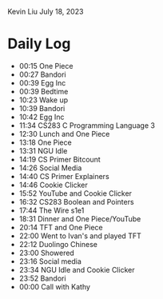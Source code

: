 Kevin Liu
July 18, 2023

# Daily Log
- 00:15 One Piece
- 00:27 Bandori
- 00:39 Egg Inc
- 00:39 Bedtime
- 10:23 Wake up
- 10:39 Bandori
- 10:42 Egg Inc
- 11:34 CS283 C Programming Language 3
- 12:30 Lunch and One Piece
- 13:18 One Piece
- 13:31 NGU Idle
- 14:19 CS Primer Bitcount
- 14:26 Social Media
- 14:40 CS Primer Explainers
- 14:46 Cookie Clicker
- 15:52 YouTube and Cookie Clicker
- 16:32 CS283 Boolean and Pointers
- 17:44 The Wire s1e1
- 18:31 Dinner and One Piece/YouTube
- 20:14 TFT and One Piece
- 22:00 Went to Ivan's and played TFT
- 22:12 Duolingo Chinese
- 23:00 Showered
- 23:16 Social media
- 23:34 NGU Idle and Cookie Clicker
- 23:52 Bandori
- 00:00 Call with Kathy